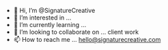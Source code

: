 - 👋 Hi, I’m @SignatureCreative
- 👀 I’m interested in ...
- 🌱 I’m currently learning ...
- 💞️ I’m looking to collaborate on ... client work
- 📫 How to reach me ... hello@signaturecreative.com

<!---
SignatureCreative/SignatureCreative is a ✨ special ✨ repository because its `README.md` (this file) appears on your GitHub profile.
You can click the Preview link to take a look at your changes.
--->
